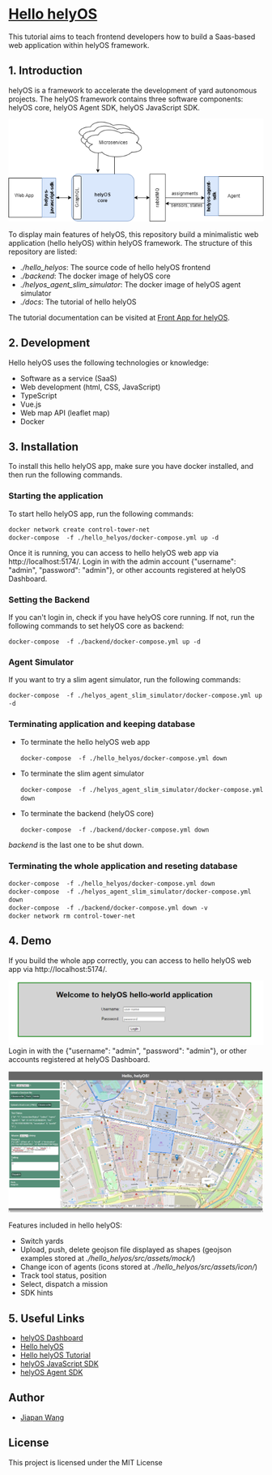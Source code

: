 # [Hello helyOS](https://fraunhofer-ivi-helyos-frontend-example.readthedocs.io/en/latest/index.html)

This tutorial aims to teach frontend developers how to build a Saas-based web application within helyOS framework.
## 1. Introduction

helyOS is a framework to accelerate the development of yard autonomous projects. The helyOS framework contains three software components: helyOS core, helyOS Agent SDK, helyOS JavaScript SDK. 

![helyOS_framework](./img/helyos_framework.png)

To display main features of helyOS, this repository build a minimalistic web application (hello helyOS) within helyOS framework. The structure of this repository are listed:

- *./hello_helyos*: The source code of hello helyOS frontend
- *./backend*: The docker image of helyOS core
- *./helyos_agent_slim_simulator*: The  docker image of helyOS agent simulator
- *./docs*: The tutorial of hello helyOS

The tutorial documentation can be visited at [Front App for helyOS](https://fraunhofer-ivi-helyos-frontend-example.readthedocs.io/en/latest/index.html).

## 2. Development
Hello helyOS uses the following technologies or knowledge:
- Software as a service (SaaS)
- Web development (html, CSS, JavaScript)
- TypeScript
- Vue.js
- Web map API (leaflet map)
- Docker

## 3. Installation

To install this hello helyOS app, make sure you have docker installed, and then run the following commands.

### Starting the application
To start hello helyOS app, run the following commands:
```
docker network create control-tower-net
docker-compose  -f ./hello_helyos/docker-compose.yml up -d   
```
Once it is running, you can access to hello helyOS web app via  http://localhost:5174/. Login in with the admin account {"username": "admin", "password": "admin"}, or other accounts registered at helyOS Dashboard.

### Setting the Backend
If you can't login in, check if you have helyOS core running. If not, run the following commands to set helyOS core as backend:
```
docker-compose  -f ./backend/docker-compose.yml up -d 
```

### Agent Simulator
If you want to try a slim agent simulator, run the following commands:
```
docker-compose  -f ./helyos_agent_slim_simulator/docker-compose.yml up -d  
```

### Terminating application and keeping database

- To terminate the hello helyOS web app
    
    `docker-compose  -f ./hello_helyos/docker-compose.yml down`
- To terminate the slim agent simulator
    
    `docker-compose  -f ./helyos_agent_slim_simulator/docker-compose.yml down`
- To terminate the backend (helyOS core)
    
    `docker-compose  -f ./backend/docker-compose.yml down`

*backend* is the last one to be shut down.

### Terminating the whole application and reseting database
```
docker-compose  -f ./hello_helyos/docker-compose.yml down
docker-compose  -f ./helyos_agent_slim_simulator/docker-compose.yml down
docker-compose  -f ./backend/docker-compose.yml down -v
docker network rm control-tower-net
```

## 4. Demo

If you build the whole app correctly, you can access to hello helyOS web app via  http://localhost:5174/.

![helyOS_login](./img/helyos_login.png)
Login in with the {"username": "admin", "password": "admin"}, or other accounts registered at helyOS Dashboard.

![hello_helyOS](./img/hello_helyos.PNG)

Features included in hello helyOS:
- Switch yards
- Upload, push, delete geojson file displayed as shapes (geojson examples stored at *./hello_helyos/src/assets/mock/*)
- Change icon of agents (icons stored at *./hello_helyos/src/assets/icon/*)
- Track tool status, position
- Select, dispatch a mission
- SDK hints

## 5. Useful Links

- [helyOS Dashboard](http://localhost:8080)
- [Hello helyOS](http://localhost:5174)
- [Hello helyOS Tutorial](https://fraunhofer-ivi-helyos-frontend-example.readthedocs.io/en/latest/index.html)
- [helyOS JavaScript SDK](https://github.com/FraunhoferIVI/helyOS-javascript-sdk)
- [helyOS Agent SDK](https://pypi.org/project/helyos-agent-sdk/)


## Author
- [Jiapan Wang](https://github.com/Wjppppp)

## License
This project is licensed under the MIT License
